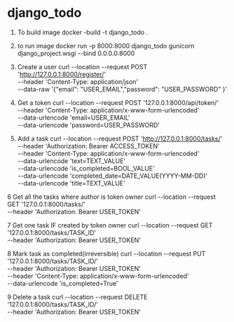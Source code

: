 # django_todo

1. To build image
  docker -build -t django_todo .
2. to run image
  docker run -p 8000:8000 django_todo gunicorn django_project.wsgi --bind 0.0.0.0:8000
  
3. Create a user 
curl --location --request POST 'http://127.0.0.1:8000/register/' \
--header 'Content-Type: application/json' \
--data-raw '{"email": "USER_EMAIL","password": "USER_PASSWORD"
}'

4. Get a token 
curl --location --request POST '127.0.0.1:8000/api/token/' \
--header 'Content-Type: application/x-www-form-urlencoded' \
--data-urlencode 'email=USER_EMAIL' \
--data-urlencode 'password=USER_PASSWORD'

5. Add a task 
curl --location --request POST 'http://127.0.0.1:8000/tasks/' \
--header 'Authorization: Bearer ACCESS_TOKEN' \
--header 'Content-Type: application/x-www-form-urlencoded' \
--data-urlencode 'text=TEXT_VALUE' \
--data-urlencode 'is_completed=BOOL_VALUE' \
--data-urlencode 'completed_date=DATE_VALUE(YYYY-MM-DD)' \
--data-urlencode 'title=TEXT_VALUE'

6 Get all the tasks where author is token owner
curl --location --request GET '127.0.0.1:8000/tasks/' \
--header 'Authorization: Bearer USER_TOKEN'

7 Get one task IF created by token owner
curl --location --request GET '127.0.0.1:8000/tasks/TASK_ID' \
--header 'Authorization: Bearer USER_TOKEN'

8 Mark task as completed(irreversible)
curl --location --request PUT '127.0.0.1:8000/tasks/TASK_ID/' \
--header 'Authorization: Bearer USER_TOKEN' \
--header 'Content-Type: application/x-www-form-urlencoded' \
--data-urlencode 'is_completed=True'

9 Delete a task 
curl --location --request DELETE '127.0.0.1:8000/tasks/TASK_ID/' \
--header 'Authorization: Bearer USER_TOKEN'
